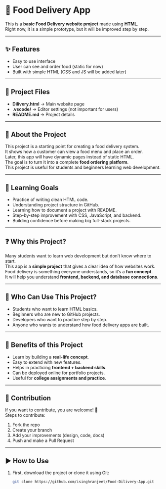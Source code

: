 # 🍔 Food Delivery App

This is a **basic Food Delivery website project** made using **HTML**.  
Right now, it is a simple prototype, but it will be improved step by step.

---

## ✨ Features
- Easy to use interface  
- User can see and order food (static for now)  
- Built with simple HTML (CSS and JS will be added later)  

---

## 📂 Project Files
- **Dilivery.html** → Main website page  
- **.vscode/** → Editor settings (not important for users)  
- **README.md** → Project details  

---

## 📖 About the Project
This project is a starting point for creating a food delivery system.  
It shows how a customer can view a food menu and place an order.  
Later, this app will have dynamic pages instead of static HTML.  
The goal is to turn it into a complete **food ordering platform**.  
This project is useful for students and beginners learning web development.  

---

## 🎯 Learning Goals
- Practice of writing clean HTML code.  
- Understanding project structure in GitHub.  
- Learning how to document a project with README.  
- Step-by-step improvement with CSS, JavaScript, and backend.  
- Building confidence before making big full-stack projects.  

---

## ❓ Why this Project?
Many students want to learn web development but don’t know where to start.  
This app is a **simple project** that gives a clear idea of how websites work.  
Food delivery is something everyone understands, so it’s a **fun concept**.  
It will help you understand **frontend, backend, and database connections**.  

---

## 👥 Who Can Use This Project?
- Students who want to learn HTML basics.  
- Beginners who are new to GitHub projects.  
- Developers who want to practice step by step.  
- Anyone who wants to understand how food delivery apps are built.  

---

## 🌟 Benefits of this Project
- Learn by building a **real-life concept**.  
- Easy to extend with new features.  
- Helps in practicing **frontend + backend skills**.  
- Can be deployed online for portfolio projects.  
- Useful for **college assignments and practice**.  

---

## 🤝 Contribution
If you want to contribute, you are welcome! 🎉  
Steps to contribute:  
1. Fork the repo  
2. Create your branch  
3. Add your improvements (design, code, docs)  
4. Push and make a Pull Request  

---

## ▶️ How to Use
1. First, download the project or clone it using Git:
   ```bash
   git clone https://github.com/isinghranjeet/Food-Dilivery-App.git
